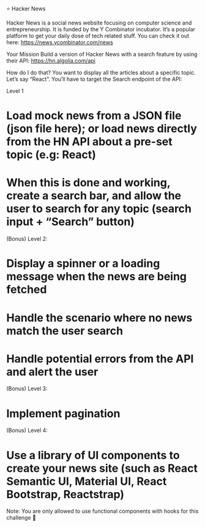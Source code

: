 ⭐️ Hacker News

Hacker News is a social news website focusing on computer science and entrepreneurship. It is funded by the Y Combinator incubator. It’s a popular platform to get your daily dose of tech related stuff.
You can check it out here: https://news.ycombinator.com/news



Your Mission
Build a version of Hacker News with a search feature by using their API: https://hn.algolia.com/api

How do I do that?
You want to display all the articles about a specific topic. Let’s say “React”. You’ll have to target the Search endpoint of the API:



Level 1
# Load mock news from a JSON file (json file here); or load news directly from the HN API about a pre-set topic (e.g: React)
# When this is done and working, create a search bar, and allow the user to search for any topic (search input + “Search” button)

(Bonus) Level 2:
# Display a spinner or a loading message when the news are being fetched
# Handle the scenario where no news match the user search
# Handle potential errors from the API and alert the user

(Bonus) Level 3:
# Implement pagination

(Bonus) Level 4:
# Use a library of UI components to create your news site (such as React Semantic UI, Material UI, React Bootstrap, Reactstrap)

Note: You are only allowed to use functional components with hooks for this challenge 🙂
